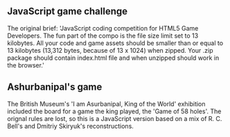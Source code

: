 ## JavaScript game challenge

The original brief:
'JavaScript coding competition for HTML5 Game Developers. The fun part of the compo is the file size limit set to 13 kilobytes. 
All your code and game assets should be smaller than or equal to 13 kilobytes (13,312 bytes, because of 13 x 1024) when zipped. 
Your .zip package should contain index.html file and when unzipped should work in the browser.'

## Ashurbanipal's game

The British Museum's 'I am Asurbanipal, King of the World' exhibition included the board for a game the king played, the 'Game of 58 holes'. The orignal rules are lost, so this is a JavaScript version based on a mix of R. C. Bell's and Dmitriy Skiryuk's reconstructions.

